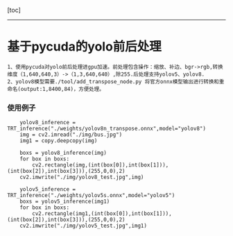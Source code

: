 [toc]
___
# 基于pycuda的yolo前后处理

    1、使用pycuda对yolo前后处理进gpu加速。前处理包含操作：缩放、补边、bgr->rgb,转换维度（1,640,640,3）->（1,3,640,640）,除255.后处理支持yolov5、yolov8.
    2、yolov8模型需要./tool/add_transpose_node.py 将官方onnx模型输出进行转换和重命名(output:1,8400,84)，方便处理。



### 使用例子
```
    yolov8_inference = TRT_inference("./weights/yolov8n_transpose.onnx",model="yolov8")
    img = cv2.imread("./img/bus.jpg")
    img1 = copy.deepcopy(img)

    boxs = yolov8_inference(img)
    for box in boxs:
        cv2.rectangle(img,(int(box[0]),int(box[1])),(int(box[2]),int(box[3])),(255,0,0),2)
    cv2.imwrite("./img/yolov8_test.jpg",img)

    yolov5_inference = TRT_inference("./weights/yolov5s.onnx",model="yolov5")
    boxs = yolov5_inference(img1)
    for box in boxs:
        cv2.rectangle(img1,(int(box[0]),int(box[1])),(int(box[2]),int(box[3])),(255,0,0),2)
    cv2.imwrite("./img/yolov5_test.jpg",img1)
```